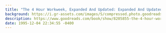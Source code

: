 ```yaml
---
title: "The 4 Hour Workweek, Expanded And Updated: Expanded And Updated, With Over 100 New Pages Of Cutting Edge Content"
background: https://i.gr-assets.com/images/S/compressed.photo.goodreads.com/books/1503703565l/8205855._SY75_.jpg
description: https://www.goodreads.com/book/show/8205855-the-4-hour-workweek-expanded-and-updated
date: 1995-12-04 22:34:55 -0400
---
```

